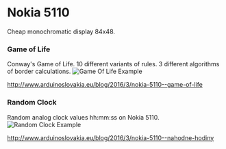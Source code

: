 # Nokia 5110
Cheap monochromatic display 84x48.

### Game of Life
Conway's Game of Life. 10 different variants of rules. 3 different algorithms of border calculations.
![Game Of Life Example](http://www.arduinoslovakia.eu/image?name=arduino_game_of_life_classic.jpg "Game Of Life Example")

http://www.arduinoslovakia.eu/blog/2016/3/nokia-5110--game-of-life

### Random Clock
Random analog clock values hh:mm:ss on Nokia 5110.
![Random Clock Example](http://www.arduinoslovakia.eu/image?name=nokia5110_random_clock02.jpg "Random Clock Example")

http://www.arduinoslovakia.eu/blog/2016/3/nokia-5110--nahodne-hodiny
